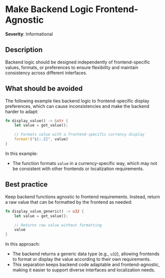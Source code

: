 # Make Backend Logic Frontend-Agnostic

**Severity**: Informational

## Description

Backend logic should be designed independently of frontend-specific values, formats, or preferences to ensure
flexibility and maintain consistency across different interfaces.

## What should be avoided

The following example ties backend logic to frontend-specific display preferences, which can cause inconsistencies and
make the backend harder to adapt:

```rust
fn display_value() -> &str {
    let value = get_value();

    // Formats value with a frontend-specific currency display
    format!("${:.2}", value)
}
```

In this example:

- The function formats `value` in a currency-specific way, which may not be consistent with other frontends or
  localization requirements.

## Best practice

Keep backend functions agnostic to frontend requirements. Instead, return a raw value that can be formatted by the
frontend as needed:

```rust
fn display_value_generic() -> u32 {
    let value = get_value();

    // Returns raw value without formatting
    value
}
```

In this approach:

- The backend returns a generic data type (e.g., `u32`), allowing frontends to format or display the value according to
  their own requirements.
- This separation keeps backend code adaptable and frontend-agnostic, making it easier to support diverse interfaces and
  localization needs.
